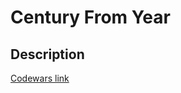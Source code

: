 # Century From Year
## Description
[Codewars link](https://www.codewars.com/kata/55a70521798b14d4750000a4)